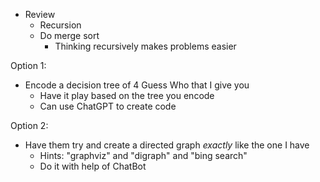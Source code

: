 - Review
    - Recursion
    - Do merge sort
        - Thinking recursively makes problems easier

Option 1:

- Encode a decision tree of 4 Guess Who that I give you
    - Have it play based on the tree you encode
    - Can use ChatGPT to create code

Option 2:

- Have them try and create a directed graph _exactly_ like the one I have
    - Hints: "graphviz" and "digraph" and "bing search"
    - Do it with help of ChatBot
